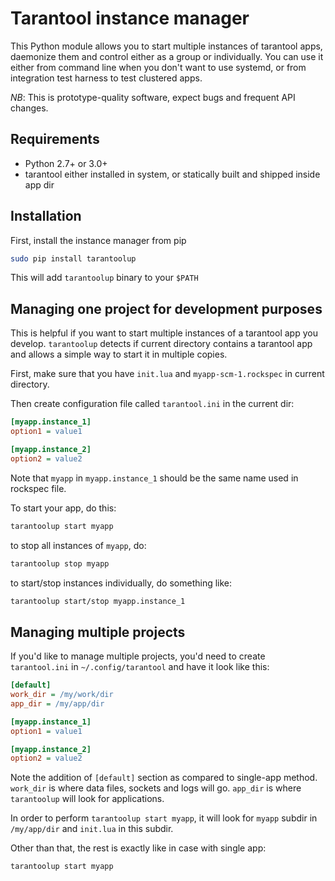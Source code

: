 # Tarantool instance manager

This Python module allows you to start multiple instances of tarantool
apps, daemonize them and control either as a group or individually.
You can use it either from command line when you don't want to use
systemd, or from integration test harness to test clustered apps.

*NB*: This is prototype-quality software, expect bugs and frequent API changes.

## Requirements

- Python 2.7+ or 3.0+
- tarantool either installed in system, or statically built and shipped inside app dir

## Installation

First, install the instance manager from pip

```sh
sudo pip install tarantoolup
```

This will add `tarantoolup` binary to your `$PATH`

## Managing one project for development purposes

This is helpful if you want to start multiple instances of a tarantool
app you develop. `tarantoolup` detects if current directory contains a
tarantool app and allows a simple way to start it in multiple copies.

First, make sure that you have `init.lua` and `myapp-scm-1.rockspec`
in current directory.

Then create configuration file called `tarantool.ini` in the current
dir:

```ini
[myapp.instance_1]
option1 = value1

[myapp.instance_2]
option2 = value2
```

Note that `myapp` in `myapp.instance_1` should be the same name used
in rockspec file.

To start your app, do this:

```sh
tarantoolup start myapp
```

to stop all instances of `myapp`, do:

```sh
tarantoolup stop myapp
```

to start/stop instances individually, do something like:

```sh
tarantoolup start/stop myapp.instance_1
```


## Managing multiple projects

If you'd like to manage multiple projects, you'd need to create
`tarantool.ini` in `~/.config/tarantool` and have it look like this:

```ini
[default]
work_dir = /my/work/dir
app_dir = /my/app/dir

[myapp.instance_1]
option1 = value1

[myapp.instance_2]
option2 = value2
```

Note the addition of `[default]` section as compared to single-app
method. `work_dir` is where data files, sockets and logs will go.
`app_dir` is where `tarantoolup` will look for applications.

In order to perform `tarantoolup start myapp`, it will look for
`myapp` subdir in `/my/app/dir` and `init.lua` in this subdir.

Other than that, the rest is exactly like in case with single app:

```sh
tarantoolup start myapp
```
